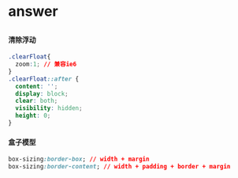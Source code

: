 # answer
 
## 
#### 清除浮动
```css
.clearFloat{
  zoom:1; // 兼容ie6
}
.clearFloat::after {
  content: '';
  display: block;
  clear: both;
  visibility: hidden;
  height: 0;
}
```
#### 盒子模型
```css
box-sizing:border-box; // width + margin
box-sizing:border-content; // width + padding + border + margin
```